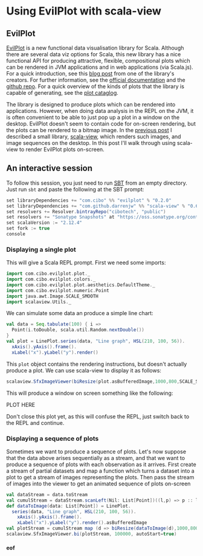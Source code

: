 # Using EvilPlot with scala-view

## EvilPlot

[EvilPlot](https://cibotech.github.io/evilplot/) is a new functional data visualisation library for Scala. Although there are several data viz options for Scala, this new library has a nice functional API for producing attractive, flexible, compositional plots which can be rendered in JVM applications and in web applications (via Scala.js). For a quick introduction, see this [blog post](https://medium.com/@CiboEng/evilplot-a-combinator-based-plotting-library-for-scala-4531f00208) from one of the library's creators. For further information, see the [official documentation](https://cibotech.github.io/evilplot/) and the [github repo](https://github.com/cibotech/evilplot). For a quick overview of the kinds of plots that the library is capable of generating, see the [plot cataglog](https://cibotech.github.io/evilplot/plot-catalog.html).

The library is designed to produce plots which can be rendered into applications. However, when doing data analysis in the REPL on the JVM, it is often convenient to be able to just pop up a plot in a window on the desktop. EvilPlot doesn't seem to contain code for on-screen rendering, but the plots can be rendered to a bitmap image. In the [previous post](https://darrenjw.wordpress.com/2018/03/01/scala-view-animate-streams-of-images/) I described a small library, [scala-view](https://github.com/darrenjw/scala-view/), which renders such images, and image sequences on the desktop. In this post I'll walk through using scala-view to render EvilPlot plots on-screen.

## An interactive session

To follow this session, you just need to run [SBT](https://www.scala-sbt.org/) from an empty directory. Just run `sbt` and paste the following at the SBT prompt:
```scala
set libraryDependencies += "com.cibo" %% "evilplot" % "0.2.0"
set libraryDependencies += "com.github.darrenjw" %% "scala-view" % "0.6-SNAPSHOT"
set resolvers += Resolver.bintrayRepo("cibotech", "public")
set resolvers += "Sonatype Snapshots" at "https://oss.sonatype.org/content/repositories/snapshots/"
set scalaVersion := "2.12.4"
set fork := true
console
```

### Displaying a single plot

This will give a Scala REPL prompt. First we need some imports:
```scala
import com.cibo.evilplot.plot._
import com.cibo.evilplot.colors._
import com.cibo.evilplot.plot.aesthetics.DefaultTheme._
import com.cibo.evilplot.numeric.Point
import java.awt.Image.SCALE_SMOOTH
import scalaview.Utils._
```

We can simulate some data an produce a simple line chart:
```scala
val data = Seq.tabulate(100) { i =>
  Point(i.toDouble, scala.util.Random.nextDouble())
}
val plot = LinePlot.series(data, "Line graph", HSL(210, 100, 56)).
  xAxis().yAxis().frame().
  xLabel("x").yLabel("y").render()
```

This `plot` object contains the rendering instructions, but doesn't actually produce a plot. We can use scala-view to display it as follows:
```scala
scalaview.SfxImageViewer(biResize(plot.asBufferedImage,1000,800,SCALE_SMOOTH))
```
This will produce a window on screen something like the following:

PLOT HERE

Don't close this plot yet, as this will confuse the REPL, just switch back to the REPL and continue.

### Displaying a sequence of plots

Sometimes we want to produce a sequence of plots. Let's now suppose that the data above arises sequentially as a stream, and that we want to produce a sequence of plots with each observation as it arrives. First create a stream of partial datasets and map a function which turns a dataset into a plot to get a stream of images representing the plots. Then pass the stream of images into the viewer to get an animated sequence of plots on-screen

```scala
val dataStream = data.toStream
val cumulStream = dataStream.scanLeft(Nil: List[Point])((l,p) => p :: l).drop(1)
def dataToImage(data: List[Point]) = LinePlot.
  series(data, "Line graph", HSL(210, 100, 56)).
    xAxis().yAxis().frame().
    xLabel("x").yLabel("y").render().asBufferedImage
val plotStream = cumulStream map (d => biResize(dataToImage(d),1000,800,SCALE_SMOOTH))
scalaview.SfxImageViewer.bi(plotStream, 100000, autoStart=true)
```



#### eof
